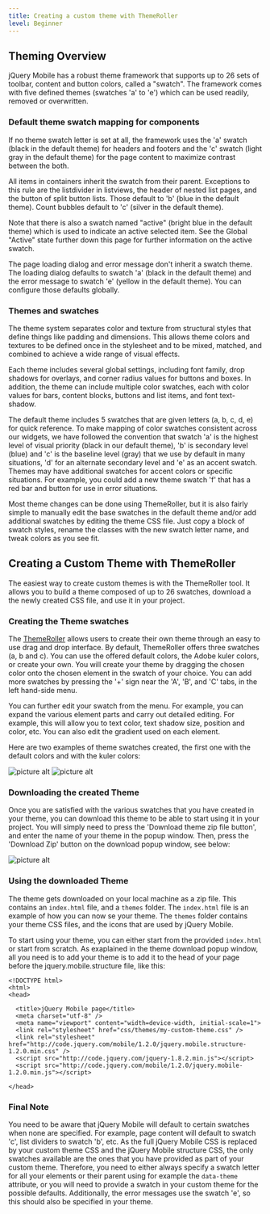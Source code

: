 ```yaml
---
title: Creating a custom theme with ThemeRoller
level: Beginner
---
```


## Theming Overview

jQuery Mobile has a robust theme framework that supports up to 26 sets of toolbar, content and button colors, called a "swatch". The framework comes with five defined themes (swatches 'a' to 'e') which can be used readily, removed or overwritten. 

### Default theme swatch mapping for components

If no theme swatch letter is set at all, the framework uses the 'a' swatch (black in the default theme) for headers and footers and the 'c' swatch (light gray in the default theme) for the page content to maximize contrast between the both. 

All items in containers inherit the swatch from their parent. Exceptions to this rule are the listdivider in listviews, the header of nested list pages, and the button of split button lists. Those default to 'b' (blue in the default theme). Count bubbles default to 'c' (silver in the default theme). 

Note that there is also a swatch named "active" (bright blue in the default theme) which is used to indicate an active selected item. See the Global "Active" state further down this page for further information on the active swatch. 

The page loading dialog and error message don't inherit a swatch theme. The loading dialog defaults to swatch 'a' (black in the default theme) and the error message to swatch 'e' (yellow in the default theme). You can configure those defaults globally.  
 
### Themes and swatches

The theme system separates color and texture from structural styles that define things like padding and dimensions. This allows theme colors and textures to be defined once in the stylesheet and to be mixed, matched, and combined to achieve a wide range of visual effects. 

Each theme includes several global settings, including font family, drop shadows for overlays, and corner radius values for buttons and boxes. In addition, the theme can include multiple color swatches, each with color values for bars, content blocks, buttons and list items, and font text-shadow. 

The default theme includes 5 swatches that are given letters (a, b, c, d, e) for quick reference. To make mapping of color swatches consistent across our widgets, we have followed the convention that swatch 'a' is the highest level of visual priority (black in our default theme), 'b' is secondary level (blue) and 'c' is the baseline level (gray) that we use by default in many situations, 'd' for an alternate secondary level and 'e' as an accent swatch. Themes may have additional swatches for accent colors or specific situations. For example, you could add a new theme swatch 'f' that has a red bar and button for use in error situations. 

Most theme changes can be done using ThemeRoller, but it is also fairly simple to manually edit the base swatches in the default theme and/or add additional swatches by editing the theme CSS file. Just copy a block of swatch styles, rename the classes with the new swatch letter name, and tweak colors as you see fit. 

## Creating a Custom Theme with ThemeRoller

The easiest way to create custom themes is with the ThemeRoller tool. It allows you to build a theme composed of up to 26 swatches, download a the newly created CSS file, and use it in your project. 

### Creating the Theme swatches

The [ThemeRoller](http://jquerymobile.com/themeroller/)  allows users to create their own theme through an easy to use drag and drop interface. By default, ThemeRoller offers three swatches (a, b and c). You can use the offered default colors, the Adobe kuler colors, or create your own. You will create your theme by dragging the chosen color onto the chosen element in the swatch of your choice. You can add more swatches by pressing the '+' sign near the 'A', 'B', and 'C' tabs, in the left hand-side menu. 

You can further edit your swatch from the menu. For example, you can expand the various element parts and carry out detailed editing. For example, this will allow you to text color, text shadow size, position and color, etc. You can also edit the gradient used on each element. 

Here are two examples of theme swatches created, the first one with the default colors and with the kuler colors:

![picture alt](/resources/jquery-mobile/Theme.png "Default colors theme example")      ![picture alt](/resources/jquery-mobile/Kuler.png "Kuler theme example")     

### Downloading the created Theme

Once you are satisfied with the various swatches that you have created in your theme, you can download this theme to be able to start using it in your project. You will simply need to press the 'Download theme zip file button', and enter the name of your theme in the popup window. Then, press the 'Download Zip' button on the download popup window, see below:

![picture alt](/resources/jquery-mobile/downloadTheme.png "Download Theme")

### Using the downloaded Theme

The theme gets downloaded on your local machine as a zip file. This contains an `index.html` file, and a `themes` folder. The `index.html` file is an example of how you can now se your theme. The `themes` folder contains your theme CSS files, and the icons that are used by jQuery Mobile. 

To start using your theme, you can either start from the provided `index.html` or start from scratch. As exaplained in the theme download popup window, all you need is to add your theme is to add it to the head of your page before the jquery.mobile.structure file, like this:

```
<!DOCTYPE html>
<html>
<head>

  <title>jQuery Mobile page</title>
  <meta charset="utf-8" />
  <meta name="viewport" content="width=device-width, initial-scale=1">
  <link rel="stylesheet" href="css/themes/my-custom-theme.css" />
  <link rel="stylesheet" href="http://code.jquery.com/mobile/1.2.0/jquery.mobile.structure-1.2.0.min.css" /> 
  <script src="http://code.jquery.com/jquery-1.8.2.min.js"></script> 
  <script src="http://code.jquery.com/mobile/1.2.0/jquery.mobile-1.2.0.min.js"></script> 

</head> 
```

### Final Note 

You need to be aware that jQuery Mobile will default to certain swatches when none are specified. For example, page content will default to swatch 'c', list dividers to swatch 'b', etc. As the full jQuery Mobile CSS is replaced by your custom theme CSS and the jQuery Mobile structure CSS, the only swatches available are the ones that you have provided as part of your custom theme. Therefore, you need to either always specify a swatch letter for all your elements or their parent using for example the `data-theme` attribute, or you will need to provide a swatch in your custom theme for the possible defaults. Additionally, the error messages use the swatch 'e', so this should also be specified in your theme. 
